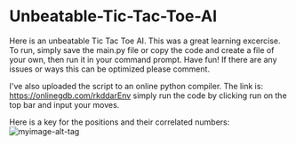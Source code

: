 # Unbeatable-Tic-Tac-Toe-AI

Here is an unbeatable Tic Tac Toe AI. This was a great learning excercise. To run, simply save the main.py file or copy the code and create a file of your own, then run it in your command prompt. Have fun! If there are any issues or ways this can be optimized please comment. 

I've also uploaded the script to an online python compiler. The link is: https://onlinegdb.com/rkddarEnv simply run the code by clicking run on the top bar and input your moves.

Here is a key for the positions and their correlated numbers:
![myimage-alt-tag](http://inventwithpython.com/chapter10_files/image003.jpg)
